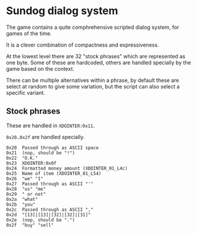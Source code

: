 Sundog dialog system
========================

The game contains a quite comphrehensive scripted dialog system,
for games of the time.

It is a clever combination of compactness and expressiveness.

At the lowest level there are 32 "stock phrases" which
are represented as one byte. Some of these are hardcoded,
others are handled specially by the game based on the context.

There can be multiple alternatives within a phrase, by default
these are select at random to give some variation, but the script
can also select a specific variant.

Stock phrases
------------------

These are handled in `XDOINTER:0x11`.

`0x20`..`0x2f` are handled specially.

```
0x20  Passed through as ASCII space
0x21  (nop, should be "!")
0x22  "O.K."
0x23  XDOINTER:0x0f
0x24  Formatted money amount (XDOINTER_01_L4c)
0x25  Name of item (XDOINTER_01_L54)
0x26  "we" "I"
0x27  Passed through as ASCII "'"
0x28  "us" "me"
0x29  " or not"
0x2a  "what"
0x2b  "you"
0x2c  Passed through as ASCII ","
0x2d  "[13]|[13]|[32]|[32]|[31]"
0x2e  (nop, should be ".")
0x2f  "buy" "sell"
```
